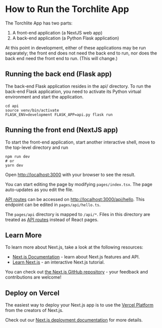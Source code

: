 # How to Run the Torchlite App
The Torchlite App has two parts:

1. A front-end application (a NextJS web app)
2. A back-end application (a Python Flask application)

At this point in development, either of these applications may be run separately; the front end does not need the back end to run, nor does the back end need the front end to run. (This will change.)

## Running the back end (Flask app)
The back-end Flask application resides in the api/ directory. To run the back-end Flask application, you need to activate its Python virtual environment and start the application.
```
cd api
source venv/bin/activate
FLASK_ENV=development FLASK_APP=api.py flask run
```

## Running the front end (NextJS app)
To start the front-end application, start another interactive shell, move to the top-level directory and run 

```
npm run dev
# or
yarn dev
```

Open [http://localhost:3000](http://localhost:3000) with your browser to see the result.

You can start editing the page by modifying `pages/index.tsx`. The page auto-updates as you edit the file.

[API routes](https://nextjs.org/docs/api-routes/introduction) can be accessed on [http://localhost:3000/api/hello](http://localhost:3000/api/hello). This endpoint can be edited in `pages/api/hello.ts`.

The `pages/api` directory is mapped to `/api/*`. Files in this directory are treated as [API routes](https://nextjs.org/docs/api-routes/introduction) instead of React pages.

## Learn More

To learn more about Next.js, take a look at the following resources:

- [Next.js Documentation](https://nextjs.org/docs) - learn about Next.js features and API.
- [Learn Next.js](https://nextjs.org/learn) - an interactive Next.js tutorial.

You can check out [the Next.js GitHub repository](https://github.com/vercel/next.js/) - your feedback and contributions are welcome!

## Deploy on Vercel

The easiest way to deploy your Next.js app is to use the [Vercel Platform](https://vercel.com/new?utm_medium=default-template&filter=next.js&utm_source=create-next-app&utm_campaign=create-next-app-readme) from the creators of Next.js.

Check out our [Next.js deployment documentation](https://nextjs.org/docs/deployment) for more details.
